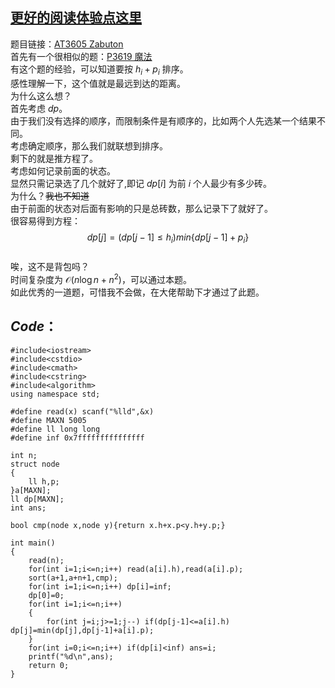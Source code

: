 ## [更好的阅读体验点这里](https://www.cnblogs.com/tlx-blog/p/12684951.html)
题目链接：[AT3605 Zabuton](https://www.luogu.com.cn/problem/AT3605)  
首先有一个很相似的题：[P3619 魔法](https://www.luogu.com.cn/problem/P3619)   
有这个题的经验，可以知道要按 $h_i+p_i$ 排序。    
感性理解一下，这个值就是最远到达的距离。   
为什么这么想？   
首先考虑 $dp$。   
由于我们没有选择的顺序，而限制条件是有顺序的，比如两个人先选某一个结果不同。   
考虑确定顺序，那么我们就联想到排序。  
剩下的就是推方程了。  
考虑如何记录前面的状态。   
显然只需记录选了几个就好了,即记 $dp[i]$ 为前 $i$ 个人最少有多少砖。   
为什么？~~我也不知道~~   
由于前面的状态对后面有影响的只是总砖数，那么记录下了就好了。  
很容易得到方程：
$$dp[j]=(dp[j-1]\leqslant h_i)min\{dp[j-1]+p_i\}$$   
唉，这不是背包吗？   
时间复杂度为 $\mathcal O(n\log n+n^2)$，可以通过本题。   
如此优秀的一道题，可惜我不会做，在大佬帮助下才通过了此题。
## $Code$：
```
#include<iostream>
#include<cstdio>
#include<cmath>
#include<cstring>
#include<algorithm>
using namespace std;

#define read(x) scanf("%lld",&x)
#define MAXN 5005 
#define ll long long
#define inf 0x7fffffffffffffff

int n;
struct node
{
	ll h,p;
}a[MAXN];
ll dp[MAXN];
int ans;

bool cmp(node x,node y){return x.h+x.p<y.h+y.p;} 

int main()
{
	read(n);
	for(int i=1;i<=n;i++) read(a[i].h),read(a[i].p);
	sort(a+1,a+n+1,cmp);
	for(int i=1;i<=n;i++) dp[i]=inf; 
	dp[0]=0;
	for(int i=1;i<=n;i++)
	{
		for(int j=i;j>=1;j--) if(dp[j-1]<=a[i].h) dp[j]=min(dp[j],dp[j-1]+a[i].p);
	}
	for(int i=0;i<=n;i++) if(dp[i]<inf) ans=i;
	printf("%d\n",ans);
	return 0; 
}
```
